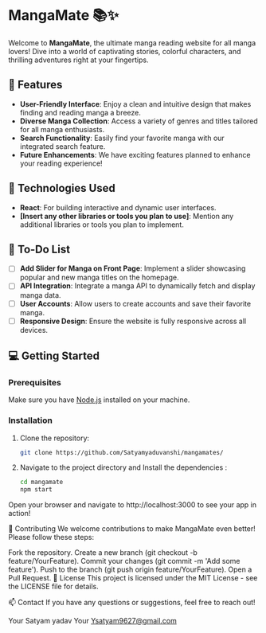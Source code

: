 # MangaMate 📚✨

Welcome to **MangaMate**, the ultimate manga reading website for all manga lovers! Dive into a world of captivating stories, colorful characters, and thrilling adventures right at your fingertips. 

## 🌟 Features

- **User-Friendly Interface**: Enjoy a clean and intuitive design that makes finding and reading manga a breeze.
- **Diverse Manga Collection**: Access a variety of genres and titles tailored for all manga enthusiasts.
- **Search Functionality**: Easily find your favorite manga with our integrated search feature.
- **Future Enhancements**: We have exciting features planned to enhance your reading experience!

## 🚀 Technologies Used

- **React**: For building interactive and dynamic user interfaces.
- **[Insert any other libraries or tools you plan to use]**: Mention any additional libraries or tools you plan to implement.

## 📅 To-Do List

- [ ] **Add Slider for Manga on Front Page**: Implement a slider showcasing popular and new manga titles on the homepage.
- [ ] **API Integration**: Integrate a manga API to dynamically fetch and display manga data.
- [ ] **User Accounts**: Allow users to create accounts and save their favorite manga.
- [ ] **Responsive Design**: Ensure the website is fully responsive across all devices.

## 💻 Getting Started

### Prerequisites

Make sure you have [Node.js](https://nodejs.org/) installed on your machine.

### Installation

1. Clone the repository:
   ```bash
   git clone https://github.com/Satyamyaduvanshi/mangamates/
   
   ```
2. Navigate to the project directory and Install the dependencies :
   ```bash
   cd mangamate
   npm start
Open your browser and navigate to http://localhost:3000 to see your app in action!

🤝 Contributing
We welcome contributions to make MangaMate even better! Please follow these steps:

Fork the repository.
Create a new branch (git checkout -b feature/YourFeature).
Commit your changes (git commit -m 'Add some feature').
Push to the branch (git push origin feature/YourFeature).
Open a Pull Request.
📝 License
This project is licensed under the MIT License - see the LICENSE file for details.

📫 Contact
If you have any questions or suggestions, feel free to reach out!

Your Satyam yadav
Your Ysatyam9627@gmail.com
